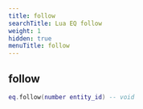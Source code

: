 ```yaml
---
title: follow
searchTitle: Lua EQ follow
weight: 1
hidden: true
menuTitle: follow
---
```

## follow
```lua
eq.follow(number entity_id) -- void
```